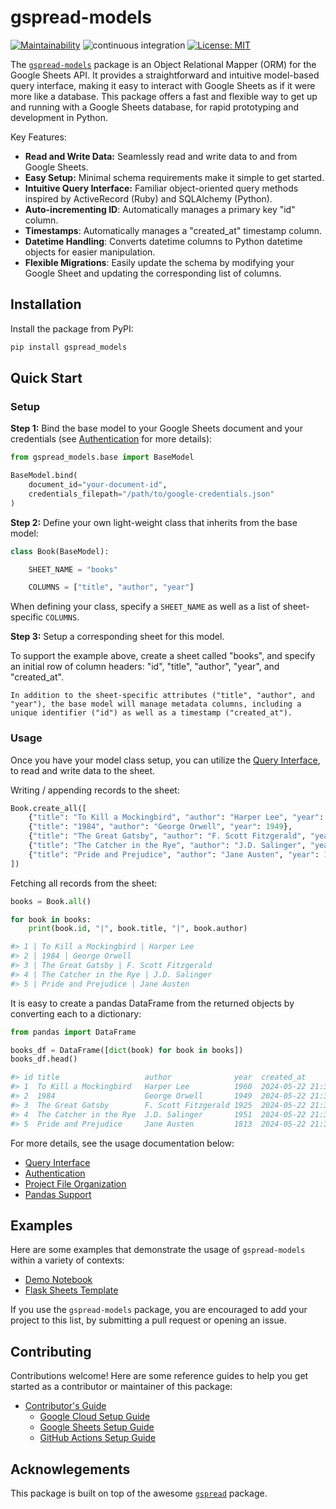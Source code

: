 # gspread-models

[![Maintainability](https://api.codeclimate.com/v1/badges/b15f7f0acee92c24a7bc/maintainability)](https://codeclimate.com/github/s2t2/gspread-models-py/maintainability) ![continuous integration](https://github.com/s2t2/gspread-models-py/actions/workflows/python-app.yml/badge.svg) [![License: MIT](https://img.shields.io/badge/License-MIT-blue.svg)](https://opensource.org/licenses/MIT)

The [`gspread-models`](https://github.com/s2t2/gspread-models-py) package is an Object Relational Mapper (ORM) for the Google Sheets API. It provides a straightforward and intuitive model-based query interface, making it easy to interact with Google Sheets as if it were more like a database. This package offers a fast and flexible way to get up and running with a Google Sheets database, for rapid prototyping and development in Python.

Key Features:

 + **Read and Write Data:** Seamlessly read and write data to and from Google Sheets.
 + **Easy Setup:** Minimal schema requirements make it simple to get started.
 + **Intuitive Query Interface:** Familiar object-oriented query methods inspired by ActiveRecord (Ruby) and SQLAlchemy (Python).
 + **Auto-incrementing ID**: Automatically manages a primary key "id" column.
 + **Timestamps**: Automatically manages a "created_at" timestamp column.
 + **Datetime Handling**: Converts datetime columns to Python datetime objects for easier manipulation.
 + **Flexible Migrations**: Easily update the schema by modifying your Google Sheet and updating the corresponding list of columns.


## Installation

Install the package from PyPI:

```sh
pip install gspread_models
```


## Quick Start

### Setup

**Step 1:** Bind the base model to your Google Sheets document and your credentials (see [Authentication](./authentication.md) for more details):

```py
from gspread_models.base import BaseModel

BaseModel.bind(
    document_id="your-document-id",
    credentials_filepath="/path/to/google-credentials.json"
)
```

**Step 2:** Define your own light-weight class that inherits from the base model:

```python
class Book(BaseModel):

    SHEET_NAME = "books"

    COLUMNS = ["title", "author", "year"]
```

When defining your class, specify a `SHEET_NAME` as well as a list of sheet-specific `COLUMNS`.

**Step 3:** Setup a corresponding sheet for this model.

To support the example above, create a sheet called "books", and specify an initial row of column headers: "id", "title", "author", "year", and "created_at".

```{note}
In addition to the sheet-specific attributes ("title", "author", and "year"), the base model will manage metadata columns, including a unique identifier ("id") as well as a timestamp ("created_at").
```

### Usage

Once you have your model class setup, you can utilize the [Query Interface](./queries.md), to read and write data to the sheet.

Writing / appending records to the sheet:

```py
Book.create_all([
    {"title": "To Kill a Mockingbird", "author": "Harper Lee", "year": 1960},
    {"title": "1984", "author": "George Orwell", "year": 1949},
    {"title": "The Great Gatsby", "author": "F. Scott Fitzgerald", "year": 1925},
    {"title": "The Catcher in the Rye", "author": "J.D. Salinger", "year": 1951},
    {"title": "Pride and Prejudice", "author": "Jane Austen", "year": 1813},
])
```

Fetching all records from the sheet:

```py
books = Book.all()

for book in books:
    print(book.id, "|", book.title, "|", book.author)

#> 1 | To Kill a Mockingbird | Harper Lee
#> 2 | 1984 | George Orwell
#> 3 | The Great Gatsby | F. Scott Fitzgerald
#> 4 | The Catcher in the Rye | J.D. Salinger
#> 5 | Pride and Prejudice | Jane Austen
```

It is easy to create a pandas DataFrame from the returned objects by converting each to a dictionary:

```py
from pandas import DataFrame

books_df = DataFrame([dict(book) for book in books])
books_df.head()

#> id title                   author              year  created_at
#> 1  To Kill a Mockingbird   Harper Lee          1960  2024-05-22 21:36:25.582605+00:00
#> 2  1984                    George Orwell       1949  2024-05-22 21:36:25.582738+00:00
#> 3  The Great Gatsby        F. Scott Fitzgerald 1925  2024-05-22 21:36:25.582778+00:00
#> 4  The Catcher in the Rye  J.D. Salinger       1951  2024-05-22 21:36:25.582813+00:00
#> 5  Pride and Prejudice     Jane Austen         1813  2024-05-22 21:36:25.582846+00:00
```

For more details, see the usage documentation below:

  + [Query Interface](./queries.md)
  + [Authentication](./authentication.md)
  + [Project File Organization](./organization.md)
  + [Pandas Support](./pandas_support.md)

## Examples

Here are some examples that demonstrate the usage of `gspread-models` within a variety of contexts:

  + [Demo Notebook](./notebooks/demo_v1_0_6.ipynb)
  + [Flask Sheets Template](https://github.com/prof-rossetti/flask-sheets-template-2024)

If you use the `gspread-models` package, you are encouraged to add your project to this list, by submitting a pull request or opening an issue.

## Contributing

Contributions welcome! Here are some reference guides to help you get started as a contributor or maintainer of this package:

  + [Contributor's Guide](./CONTRIBUTING.md)
    + [Google Cloud Setup Guide](./setup/google-cloud.md)
    + [Google Sheets Setup Guide](./setup/google-sheets.md)
    + [GitHub Actions Setup Guide](./setup/github-actions.md)

## Acknowlegements

This package is built on top of the awesome [`gspread`](https://github.com/burnash/gspread) package.
